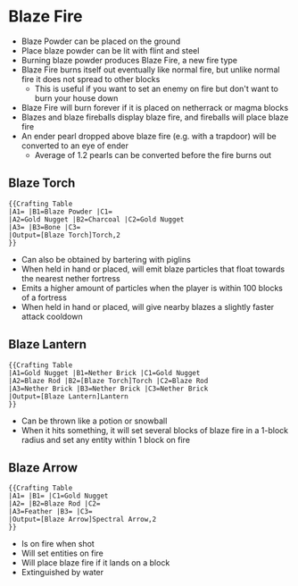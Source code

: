 # Blaze Fire

- Blaze Powder can be placed on the ground
- Place blaze powder can be lit with flint and steel
- Burning blaze powder produces Blaze Fire, a new fire type
- Blaze Fire burns itself out eventually like normal fire, but unlike normal fire it does not spread to other blocks
  - This is useful if you want to set an enemy on fire but don't want to burn your house down
- Blaze Fire will burn forever if it is placed on netherrack or magma blocks
- Blazes and blaze fireballs display blaze fire, and fireballs will place blaze fire
- An ender pearl dropped above blaze fire (e.g. with a trapdoor) will be converted to an eye of ender 
  - Average of 1.2 pearls can be converted before the fire burns out

## Blaze Torch

    {{Crafting Table
    |A1= |B1=Blaze Powder |C1=
    |A2=Gold Nugget |B2=Charcoal |C2=Gold Nugget
    |A3= |B3=Bone |C3=
    |Output=[Blaze Torch]Torch,2
    }}

- Can also be obtained by bartering with piglins
- When held in hand or placed, will emit blaze particles that float towards the nearest nether fortress
- Emits a higher amount of particles when the player is within 100 blocks of a fortress
- When held in hand or placed, will give nearby blazes a slightly faster attack cooldown

## Blaze Lantern

    {{Crafting Table
    |A1=Gold Nugget |B1=Nether Brick |C1=Gold Nugget
    |A2=Blaze Rod |B2=[Blaze Torch]Torch |C2=Blaze Rod
    |A3=Nether Brick |B3=Nether Brick |C3=Nether Brick
    |Output=[Blaze Lantern]Lantern
    }}

- Can be thrown like a potion or snowball
- When it hits something, it will set several blocks of blaze fire in a 1-block radius and set any entity within 1 block on fire

## Blaze Arrow

    {{Crafting Table
    |A1= |B1= |C1=Gold Nugget
    |A2= |B2=Blaze Rod |C2=
    |A3=Feather |B3= |C3=
    |Output=[Blaze Arrow]Spectral Arrow,2
    }}

- Is on fire when shot
- Will set entities on fire
- Will place blaze fire if it lands on a block
- Extinguished by water